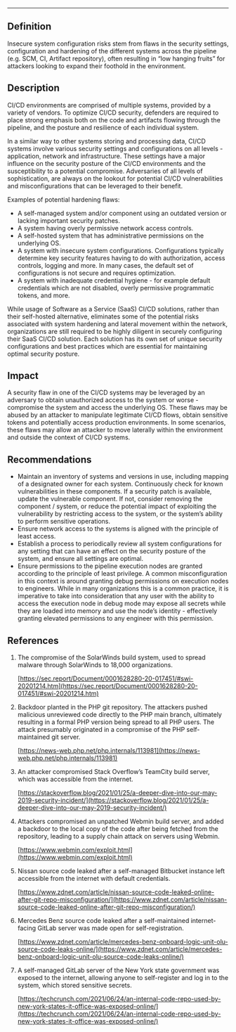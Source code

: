 
---
## Definition


Insecure system configuration risks stem from flaws in the security settings, configuration and hardening of the different systems across the pipeline (e.g. SCM, CI, Artifact repository), often resulting in “low hanging fruits” for attackers looking to expand their foothold in the environment.


## Description

CI/CD environments are comprised of multiple systems, provided by a variety of vendors. To optimize CI/CD security, defenders are required to place strong emphasis both on the code and artifacts flowing through the pipeline, and the posture and resilience of each individual system.

In a similar way to other systems storing and processing data, CI/CD systems involve various security settings and configurations on all levels - application, network and infrastructure. These settings have a major influence on the security posture of the CI/CD environments and the susceptibility to a potential compromise. Adversaries of all levels of sophistication, are always on the lookout for potential CI/CD vulnerabilities and misconfigurations that can be leveraged to their benefit.

Examples of potential hardening flaws:



* A self-managed system and/or component using an outdated version or lacking important security patches.
* A system having overly permissive network access controls. 
* A self-hosted system that has administrative permissions on the underlying OS.
* A system with insecure system configurations. Configurations typically determine key security features having to do with authorization, access controls, logging and more. In many cases, the default set of configurations is not secure and requires optimization. 
* A system with inadequate credential hygiene - for example default credentials which are not disabled, overly permissive programmatic tokens, and more. 

While usage of Software as a Service (SaaS) CI/CD solutions, rather than their self-hosted alternative, eliminates some of the potential risks associated with system hardening and lateral movement within the network, organizations are still required to be highly diligent in securely configuring their SaaS CI/CD solution. Each solution has its own set of unique security configurations and best practices which are essential for maintaining optimal security posture.


## Impact

A security flaw in one of the CI/CD systems may be leveraged by an adversary to obtain unauthorized access to the system or worse - compromise the system and access the underlying OS. These flaws may be abused by an attacker to manipulate legitimate CI/CD flows, obtain sensitive tokens and potentially access production environments. In some scenarios, these flaws may allow an attacker to move laterally within the environment and outside the context of CI/CD systems. 


## Recommendations



* Maintain an inventory of systems and versions in use, including mapping of a designated owner for each system. Continuously check for known vulnerabilities in these components. If a security patch is available, update the vulnerable component. If not, consider removing the component / system, or reduce the potential impact of exploiting the vulnerability by restricting access to the system, or the system’s ability to perform sensitive operations.
* Ensure network access to the systems is aligned with the principle of least access. 
* Establish a process to periodically review all system configurations for any setting that can have an effect on the security posture of the system, and ensure all settings are optimal.
* Ensure permissions to the pipeline execution nodes are granted according to the principle of least privilege. A common misconfiguration in this context is around granting debug permissions on execution nodes to engineers. While in many organizations this is a common practice, it is imperative to take into consideration that any user with the ability to access the execution node in debug mode may expose all secrets while they are loaded into memory and use the node’s identity - effectively granting elevated permissions to any engineer with this permission.


## References



1. The compromise of the SolarWinds build system, used to spread malware through SolarWinds to 18,000 organizations.

	[https://sec.report/Document/0001628280-20-017451/#swi-20201214.htm](https://sec.report/Document/0001628280-20-017451/#swi-20201214.htm)



2. Backdoor planted in the PHP git repository. The attackers pushed malicious unreviewed code directly to the PHP main branch, ultimately resulting in a formal PHP version being spread to all PHP users. The attack presumably originated in a compromise of the PHP self-maintained git server.

    [https://news-web.php.net/php.internals/113981](https://news-web.php.net/php.internals/113981)

3. An attacker compromised Stack Overflow’s TeamCity build server, which was accessible from the internet.

    [https://stackoverflow.blog/2021/01/25/a-deeper-dive-into-our-may-2019-security-incident/](https://stackoverflow.blog/2021/01/25/a-deeper-dive-into-our-may-2019-security-incident/)

4. Attackers compromised an unpatched Webmin build server, and added a backdoor to the local copy of the code after being fetched from the repository, leading to a supply chain attack on servers using Webmin.

    [https://www.webmin.com/exploit.html](https://www.webmin.com/exploit.html)

5. Nissan source code leaked after a self-managed Bitbucket instance left accessible from the internet with default credentials.

    [https://www.zdnet.com/article/nissan-source-code-leaked-online-after-git-repo-misconfiguration/](https://www.zdnet.com/article/nissan-source-code-leaked-online-after-git-repo-misconfiguration/)

6. Mercedes Benz source code leaked after a self-maintained internet-facing GitLab server was made open for self-registration.

    [https://www.zdnet.com/article/mercedes-benz-onboard-logic-unit-olu-source-code-leaks-online/](https://www.zdnet.com/article/mercedes-benz-onboard-logic-unit-olu-source-code-leaks-online/)

7. A self-managed GitLab server of the New York state government was exposed to the internet, allowing anyone to self-register and log in to the system, which stored sensitive secrets.

    [https://techcrunch.com/2021/06/24/an-internal-code-repo-used-by-new-york-states-it-office-was-exposed-online/](https://techcrunch.com/2021/06/24/an-internal-code-repo-used-by-new-york-states-it-office-was-exposed-online/)
